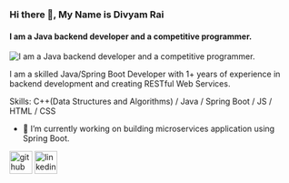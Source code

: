 ### Hi there 👋, My Name is Divyam Rai
#### I am a Java backend developer and a competitive programmer.
![I am a Java backend developer and a competitive programmer.](https://media-exp1.licdn.com/dms/image/C4D16AQFrPCIH1X5SYw/profile-displaybackgroundimage-shrink_200_800/0/1661166614039?e=2147483647&v=beta&t=VeACW2uyTjCp4yOyn7opQp98XSMLMkIvqHNsxxrls34)

I am a skilled Java/Spring Boot Developer with 1+ years of experience in backend development and creating RESTful Web Services.

Skills: C++(Data Structures and Algorithms) / Java / Spring Boot / JS / HTML / CSS

- 🔭 I’m currently working on building microservices application using Spring Boot. 


[<img src='https://cdn.jsdelivr.net/npm/simple-icons@3.0.1/icons/github.svg' alt='github' height='40'>](https://github.com/https://github.com/divyamrai28)  [<img src='https://cdn.jsdelivr.net/npm/simple-icons@3.0.1/icons/linkedin.svg' alt='linkedin' height='40'>](https://www.linkedin.com/in/https://in.linkedin.com/in/divyamrai/)  
